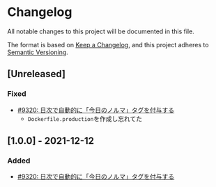 # Changelog

All notable changes to this project will be documented in this file.

The format is based on [Keep a Changelog](https://keepachangelog.com/en/1.0.0/),
and this project adheres to [Semantic Versioning](https://semver.org/spec/v2.0.0.html).

## [Unreleased]
### Fixed
- [#9320: 日次で自動的に「今日のノルマ」タグを付与する](https://redmine.u6k.me/issues/9320)
    - `Dockerfile.production`を作成し忘れてた

## [1.0.0] - 2021-12-12
### Added
- [#9320: 日次で自動的に「今日のノルマ」タグを付与する](https://redmine.u6k.me/issues/9320)
